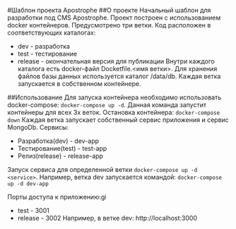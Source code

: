 #Шаблон проекта Apostrophe
##О проекте
Начальный шаблон для разработки под CMS Apostrophe. 
Проект построен с использованием docker контейнеров. 
Предусмотрено три ветки. Код расположен в соответствующих каталогах:
* dev - разработка
* test - тестирование
* release - окончательная версия для публикации
Внутри каждого каталога есть docker-файл Docketfile.<имя ветки>.
Для хранения файлов базы данных используется каталог /data/db.
Каждая ветка запускается в собственном контейнере.

##Использование
Для запуска контейнера необходимо использовать docker-compose:
`docker-compose up -d`. 
Данная команда запустит контейнеры для всех 3х веток.
Остановка контейнера:
`docker-compose down`
Каждая ветка запускает собственный сервис приложения и сервис MongoDb.
Сервисы:
* Разработка(dev) -  dev-app
* Тестирование(test) - test-app
* Релиз(release) - release-app

Запуск сервиса для определенной ветки
`docker-compose up -d <service>`.
Например, ветка dev запускается командой: 
`docker-compose up -d dev-app`

Порты доступа к приложению:gi
* test - 3001
* release - 3002
Например, в ветке dev: http://localhost:3000

